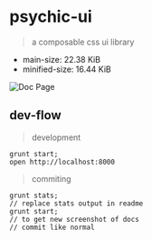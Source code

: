 # psychic-ui

> a composable css ui library
- main-size: 22.38 KiB
- minified-size: 16.44 KiB

![Doc Page](examples/assets/doc.png)

## dev-flow

> development

```
grunt start;
open http://localhost:8000
```

> commiting

```
grunt stats;
// replace stats output in readme
grunt start;
// to get new screenshot of docs
// commit like normal
```
